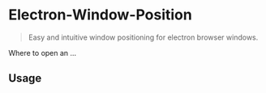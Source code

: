 # Electron-Window-Position
>
> Easy and intuitive window positioning for electron browser windows.
>

Where to open an ...

## Usage


